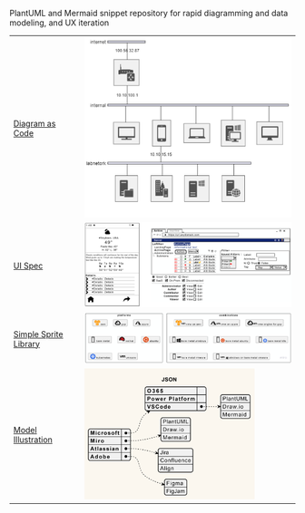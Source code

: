 PlantUML and Mermaid snippet repository for rapid diagramming and data modeling, and UX iteration

|  |  |
|---|---|
|[Diagram as Code](./dac.md)|<img src="./img/nwdial.png" width=400>|
|[UI Spec](./salt.md)|<img src="./img/uispec.png" width=600>|
|[Simple Sprite Library](./sprite.md)|<img src="./img/cloud.png" width=600>|
|[Model Illustration](./model.md)|<img src="./img/model.png" width=300>|


